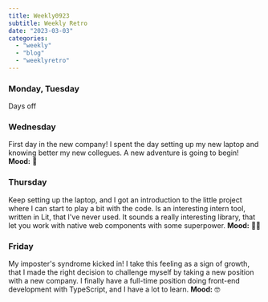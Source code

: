```yaml
---
title: Weekly0923
subtitle: Weekly Retro
date: "2023-03-03"
categories: 
  - "weekly"
  - "blog"
  - "weeklyretro"
---
```


### Monday, Tuesday
Days off

### Wednesday
First day in the new company! I spent the day setting up my new laptop and knowing better my new collegues. A new adventure is going to begin! **Mood:** 🤩

### Thursday
Keep setting up the laptop, and I got an introduction to the little project where I can start to play a bit with the code. Is an interesting intern tool, written in Lit, that I've never used. It sounds a really interesting library, that let you work with native web components with some superpower. **Mood:** 👨‍💻

### Friday
My imposter's syndrome kicked in! I take this feeling as a sign of growth, that I made the right decision to challenge myself by taking a new position with a new company. I finally have a full-time position doing front-end development with TypeScript, and I have a lot to learn. **Mood:** 🤓